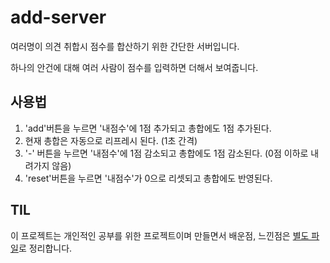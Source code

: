 # add-server

여러명이 의견 취합시 점수를 합산하기 위한 간단한 서버입니다.

하나의 안건에 대해 여러 사람이 점수를 입력하면 더해서 보여줍니다.

## 사용법
1. 'add'버튼을 누르면 '내점수'에 1점 추가되고 총합에도 1점 추가된다.
1. 현재 총합은 자동으로 리프레시 된다. (1초 간격)
1. '-' 버튼을 누르면 '내점수'에 1점 감소되고 총합에도 1점 감소된다. (0점 이하로 내려가지 않음)
1. 'reset'버튼을 누르면 '내점수'가 0으로 리셋되고 총합에도 반영된다.

## TIL
이 프로젝트는 개인적인 공부를 위한 프로젝트이며 만들면서 배운점, 느낀점은 [별도 파일](TIL.md)로 정리합니다.

